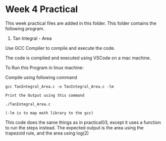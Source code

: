 # Week 4 Practical

This week practical files are added in this folder.
This folder contains the following program.

1. Tan Integral - Area

Use GCC Compiler to compile and execute the code.

The code is complied and executed using VSCode on a mac machine.

To Run this Program in linux machine:

Compile using following command

    gcc TanIntegral_Area.c -o TanIntegral_Area.c -lm

    Print the Output using this command

    ./TanIntegral_Area.c

    (-lm is to map math library to the gcc)
This code does the same things as in practical03, except it uses a function to run the steps instead. The expected output is the area using the trapezoid rule, and the area using log(2)
